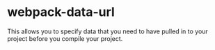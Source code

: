 # webpack-data-url
This allows you to specify data that you need to have pulled in to your project before you compile your project.
